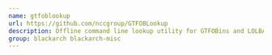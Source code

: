 ```yaml
---
name: gtfoblookup
url: https://github.com/nccgroup/GTFOBLookup
description: Offline command line lookup utility for GTFOBins and LOLBAS.
group: blackarch blackarch-misc
---
```

